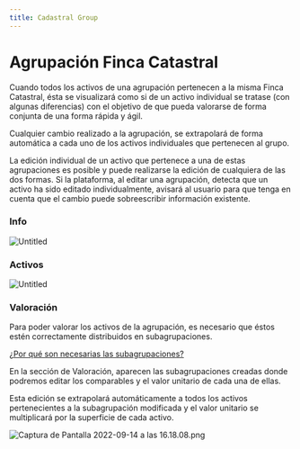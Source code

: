 ```yaml
---
title: Cadastral Group
---
```

# Agrupación Finca Catastral

Cuando todos los activos de una agrupación pertenecen a la misma Finca Catastral, ésta se visualizará como si de un activo individual se tratase (con algunas diferencias) con el objetivo de que pueda valorarse de forma conjunta de una forma rápida y ágil.

Cualquier cambio realizado a la agrupación, se extrapolará de forma automática a cada uno de los activos individuales que pertenecen al grupo.

La edición individual de un activo que pertenece a una de estas agrupaciones es posible y puede realizarse la edición de cualquiera de las dos formas. Si la plataforma, al editar una agrupación, detecta que un activo ha sido editado individualmente, avisará al usuario para que tenga en cuenta que el cambio puede sobreescribir información existente.

### **Info**

![Untitled](/images/CadastralGroup/Untitled.png)

### **Activos**

![Untitled](/images/CadastralGroup/Untitled%201.png)

### **Valoración**

Para poder valorar los activos de la agrupación, es necesario que éstos estén correctamente distribuidos en subagrupaciones.

[¿Por qué son necesarias las subagrupaciones?](/Faqs/#%C2%BFpor-que-son-necesarias-las-subagrupaciones)

En la sección de Valoración, aparecen las subagrupaciones creadas donde podremos editar los comparables y el valor unitario de cada una de ellas.

Esta edición se extrapolará automáticamente a todos los activos pertenecientes a la subagrupación modificada y el valor unitario se multiplicará por la superficie de cada activo.

![Captura de Pantalla 2022-09-14 a las 16.18.08.png](/images/CadastralGroup/Captura_de_Pantalla_2022-09-14_a_las_16.18.08.png)